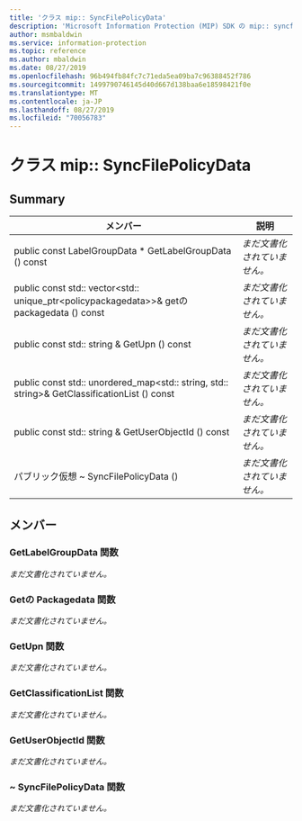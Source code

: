 ```yaml
---
title: 'クラス mip:: SyncFilePolicyData'
description: 'Microsoft Information Protection (MIP) SDK の mip:: syncfilepolicydata クラスについて説明します。'
author: msmbaldwin
ms.service: information-protection
ms.topic: reference
ms.author: mbaldwin
ms.date: 08/27/2019
ms.openlocfilehash: 96b494fb84fc7c71eda5ea09ba7c96388452f786
ms.sourcegitcommit: 1499790746145d40d667d138baa6e18598421f0e
ms.translationtype: MT
ms.contentlocale: ja-JP
ms.lasthandoff: 08/27/2019
ms.locfileid: "70056783"
---
```

# <a name="class-mipsyncfilepolicydata"></a>クラス mip:: SyncFilePolicyData 
  
## <a name="summary"></a>Summary
 メンバー                        | 説明                                
--------------------------------|---------------------------------------------
public const LabelGroupData * GetLabelGroupData () const  | _まだ文書化されていません。_
public const std:: vector\<std:: unique_ptr\<policypackagedata\>\>& getの packagedata () const  | _まだ文書化されていません。_
public const std:: string & GetUpn () const  | _まだ文書化されていません。_
public const std:: unordered_map\<std:: string, std:: string\>& GetClassificationList () const  | _まだ文書化されていません。_
public const std:: string & GetUserObjectId () const  | _まだ文書化されていません。_
パブリック仮想 ~ SyncFilePolicyData ()  | _まだ文書化されていません。_
  
## <a name="members"></a>メンバー
  
### <a name="getlabelgroupdata-function"></a>GetLabelGroupData 関数
_まだ文書化されていません。_

  
### <a name="getpoliciespackagedata-function"></a>Getの Packagedata 関数
_まだ文書化されていません。_

  
### <a name="getupn-function"></a>GetUpn 関数
_まだ文書化されていません。_

  
### <a name="getclassificationlist-function"></a>GetClassificationList 関数
_まだ文書化されていません。_

  
### <a name="getuserobjectid-function"></a>GetUserObjectId 関数
_まだ文書化されていません。_

  
### <a name="syncfilepolicydata-function"></a>~ SyncFilePolicyData 関数
_まだ文書化されていません。_
